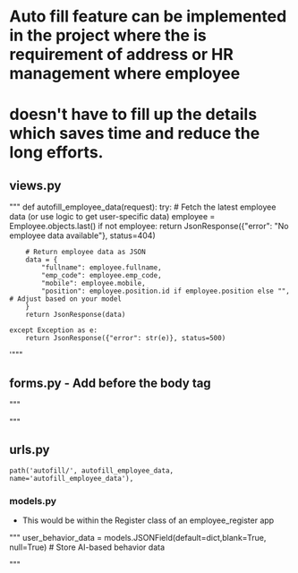 # Auto fill feature can be implemented in the project where the is requirement of address or HR management where employee
# doesn't have to fill up the details which saves time and reduce the long efforts.

## views.py

"""
  def autofill_employee_data(request):
    try:
        # Fetch the latest employee data (or use logic to get user-specific data)
        employee = Employee.objects.last()
        if not employee:
            return JsonResponse({"error": "No employee data available"}, status=404)

        # Return employee data as JSON
        data = {
            "fullname": employee.fullname,
            "emp_code": employee.emp_code,
            "mobile": employee.mobile,
            "position": employee.position.id if employee.position else "",  # Adjust based on your model
        }
        return JsonResponse(data)
    
    except Exception as e:
        return JsonResponse({"error": str(e)}, status=500)
'""" 

## forms.py - Add before the body tag

"""
<script>
    document.addEventListener("DOMContentLoaded", function () {
        fetch("/employee/autofill/")
            .then(response => response.json())
            .then(data => {
                if (!data.error) {
                    document.getElementById("id_fullname").value = data.fullname || "";
                    document.getElementById("id_emp_code").value = data.emp_code || "";
                    document.getElementById("id_mobile").value = data.mobile || "";
                    
                    // Handle select dropdown for position
                    let positionField = document.getElementById("id_position");
                    if (positionField) {
                        positionField.value = data.position;
                    }
                } else {
                    console.warn("Autofill data not available:", data.error);
                }
            })
            .catch(error => console.error("Error fetching autofill data:", error));
    });
    </script>

"""

## urls.py

    path('autofill/', autofill_employee_data, name='autofill_employee_data'),



### models.py

- This would be within the Register class of an employee_register app

"""
user_behavior_data = models.JSONField(default=dict,blank=True, null=True)  # Store AI-based behavior data

"""